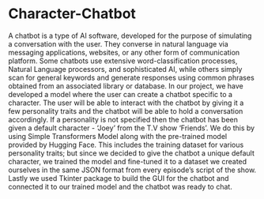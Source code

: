 # Character-Chatbot
A chatbot is a type of AI software, developed for the purpose of simulating a conversation with the user. They converse in natural language via messaging applications, websites, or any other form of communication platform. Some chatbots use extensive word-classification processes, Natural Language processors, and sophisticated AI, while others simply scan for general keywords and generate responses using common phrases obtained from an associated library or database. In our project, we have developed a model where the user can create a chatbot specific to a character. The user will be able to interact with the chatbot by giving it a few personality traits and the chatbot will be able to hold a conversation accordingly. If a personality is not specified then the chatbot has been given a default character - ‘Joey’ from the T.V show ‘Friends’. We do this by using Simple Transformers Model along with the pre-trained model provided by Hugging Face. This includes the training dataset for various personality traits; but since we decided to give the chatbot a unique default character, we trained the model and fine-tuned it to a dataset we created ourselves in the same JSON format from every episode’s script of the show. Lastly we used Tkinter package to build the GUI for the chatbot and connected it to our trained model and the chatbot was ready to chat.
